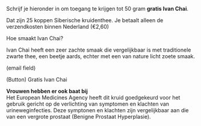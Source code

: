 Schrijf je hieronder in om toegang te krijgen tot 50 gram **gratis Ivan Chai**.

Dat zijn 25 koppen Siberische kruidenthee. Je betaalt alleen de verzendkosten binnen Nederland (€2,60)

Hoe smaakt Ivan Chai?

Ivan Chai heeft een zeer zachte smaak die vergelijkbaar is met traditionele zwarte thee, een beetje aards, echter met een van nature licht zoete smaak.

(email field)

(Button) Gratis Ivan Chai 

**Vrouwen hebben er ook baat bij** <br>
Het European Medicines Agency heeft dit kruid goedgekeurd voor het gebruik gericht op de verlichting van symptomen en klachten van urineweginfecties. Deze symptonen en klachten zijn vergelijkbaar aan die van een vergrote prostaat (Benigne Prostaat Hyperplasie).
